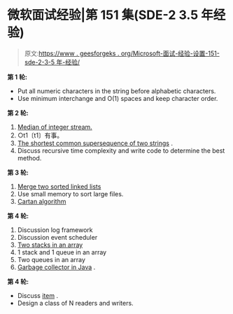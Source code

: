 # 微软面试经验|第 151 集(SDE-2 3.5 年经验)

> 原文:[https://www . geesforgeks . org/Microsoft-面试-经验-设置-151-sde-2-3-5 年-经验/](https://www.geeksforgeeks.org/microsoft-interview-experience-set-151-sde-2-3-5-years-experience/)

**第 1 轮:**

*   Put all numeric characters in the string before alphabetic characters.
*   Use minimum interchange and O(1) spaces and keep character order.

**第 2 轮:**

1.  [Median of integer stream.](https://www.geeksforgeeks.org/median-of-stream-of-integers-running-integers/)
2.  ○t1〔t1〕有事。
3.  [The shortest common supersequence of two strings](https://www.geeksforgeeks.org/shortest-common-supersequence/) .
4.  Discuss recursive time complexity and write code to determine the best method.

**第 3 轮:**

1.  [Merge two sorted linked lists](https://www.geeksforgeeks.org/merge-two-sorted-linked-lists/)
2.  Use small memory to sort large files.
3.  [Cartan algorithm](https://www.geeksforgeeks.org/largest-sum-contiguous-subarray/)

**第 4 轮:**

1.  Discussion log framework
2.  Discussion event scheduler
3.  [Two stacks in an array](https://www.geeksforgeeks.org/implement-two-stacks-in-an-array/)
4.  1 stack and 1 queue in an array
5.  Two queues in an array
6.  [Garbage collector in Java](https://www.geeksforgeeks.org/garbage-collection-java/) .

**第 4 轮:**

*   Discuss [item](https://www.geeksforgeeks.org/category/project/) .
*   Design a class of N readers and writers.